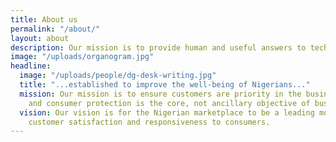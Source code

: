 ```yaml
---
title: About us
permalink: "/about/"
layout: about
description: Our mission is to provide human and useful answers to tech challenges.
image: "/uploads/organogram.jpg"
headline:
  image: "/uploads/people/dg-desk-writing.jpg"
  title: "...established to improve the well-being of Nigerians..."
  mission: Our mission is to ensure customers are priority in the business value chain;
    and consumer protection is the core, not ancillary objective of business.
  vision: Our vision is for the Nigerian marketplace to be a leading model of dynamism,
    customer satisfaction and responsiveness to consumers.
---
```


